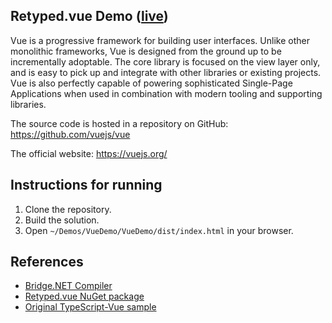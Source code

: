 ## Retyped.vue Demo ([live](https://demos.retyped.com/dist/vue/))

Vue is a progressive framework for building user interfaces. Unlike other monolithic frameworks, Vue is designed from the ground up to be incrementally adoptable. The core library is focused on the view layer only, and is easy to pick up and integrate with other libraries or existing projects. Vue is also perfectly capable of powering sophisticated Single-Page Applications when used in combination with modern tooling and supporting libraries.

The source code is hosted in a repository on GitHub: https://github.com/vuejs/vue

The official website: https://vuejs.org/

## Instructions for running

1. Clone the repository.
1. Build the solution.
1. Open `~/Demos/VueDemo/VueDemo/dist/index.html` in your browser.

## References

- [Bridge.NET Compiler](https://bridge.net/)
- [Retyped.vue NuGet package](https://www.nuget.org/packages/retyped.vue/)
- [Original TypeScript-Vue sample](https://github.com/Microsoft/TypeScript-Vue-Starter)
